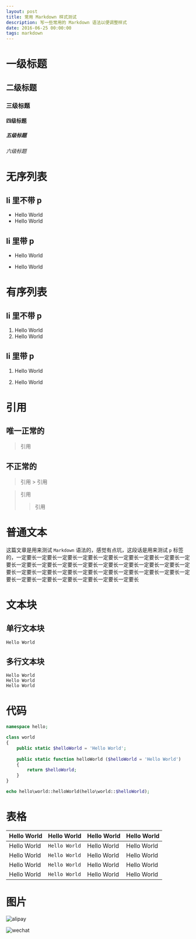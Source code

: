 ```yaml
---
layout: post
title: 常用 Markdown 样式测试
description: 写一些常用的 Markdown 语法以便调整样式
date: 2016-06-25 00:00:00
tags: markdown
---
```


# 一级标题

## 二级标题

### 三级标题

#### 四级标题

##### 五级标题

###### 六级标题

# 无序列表

## li 里不带 p

* Hello World
* Hello World

## li 里带 p

* Hello World

* Hello World

# 有序列表

## li 里不带 p

1. Hello World
2. Hello World

## li 里带 p

1. Hello World

2. Hello World

# 引用

## 唯一正常的

> 引用

## 不正常的

> 引用 > 引用

> 引用
> > 引用

# 普通文本

这篇文章是用来测试 `Markdown` 语法的，感觉有点坑，这段话是用来测试 `p` 标签的，一定要长一定要长一定要长一定要长一定要长一定要长一定要长一定要长一定要长一定要长一定要长一定要长一定要长一定要长一定要长一定要长一定要长一定要长一定要长一定要长一定要长一定要长一定要长一定要长一定要长一定要长一定要长一定要长一定要长一定要长一定要长一定要长一定要长

# 文本块

## 单行文本块

    Hello World

## 多行文本块

    Hello World
    Hello World
    Hello World

# 代码

```php
namespace hello;

class world
{
    public static $helloWorld = 'Hello World';
    
    public static function helloWorld ($helloWorld = 'Hello World')
    {
        return $helloWorld;
    }
}

echo hello\world::helloWorld(hello\world::$helloWorld);
```

# 表格

| Hello World | Hello World | Hello World | Hello World |
|---|---|---|---|
| Hello World | `Hello World` | Hello World | Hello World |
| Hello World | `Hello World` | Hello World | Hello World |
| Hello World | `Hello World` | Hello World | Hello World |
| Hello World | `Hello World` | Hello World | Hello World |

# 图片

![alipay](https://raw.githubusercontent.com/hubeiwei/hubeiwei.github.io/master/images/pay/ali_pay.jpg "支付宝")

![wechat](https://raw.githubusercontent.com/hubeiwei/hubeiwei.github.io/master/images/pay/wechat_pay.png "微信")
